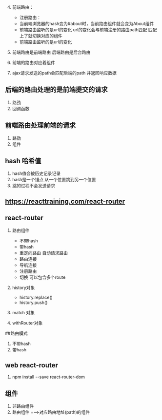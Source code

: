 
4. 前端路由：

   - 注册路由：<Route path='/about' component={About}>
   - 当前端浏览器的hash变为#about时，当前路由组件就会变为About组件
   - 前端路由监听的是url的变化 url的变化会与前端注册的路由path匹配 匹配上了就切换对应的组件   
   - 前端路由监听的是url的变化
  
5. 前端路由是前端路由 后端路由是后台路由

6. 前端的路由对应着组件 

7. ajax请求发送的path会匹配后端的path 并返回响应数据


##  后端的路由处理的是前端提交的请求 

1. 路劲
2. 回调函数


## 前端路由处理前端的请求

1. 路劲
2. 组件


## hash 哈希值

1. hash值会被历史记录记录
2. hash是一个锚点 从一个位置跳到另一个位置
3. 跳的过程不会发送请求

## https://reacttraining.com/react-router

## react-router

1. 路由组件
   - <BrowserRouter>  不带hash
   - <HashRouter> 带hash
   - <Redirect> 重定向路由 自动请求路由
   - <Link>  路由连接
   - <NavLink> 导航连接
   - <Route>  注册路由
   - <Switch> 切换 可以包含多个route

2. history对象   
   - history.replace()
   - history.push()

3. match 对象

4. withRouter对象

##路由模式

1. <BrowserRouter>  不带hash
2. <HashRouter> 带hash

## web react-router

1. npm install --save react-router-dom


## 组件

1. 非路由组件
2. 路由组件 ===>对应路由地址(path)的组件